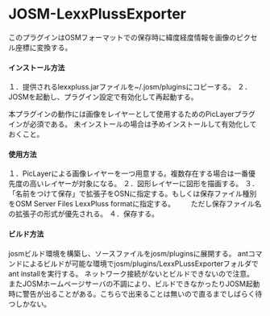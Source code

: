# JOSM-LexxPlussExporter

このプラグインはOSMフォーマットでの保存時に緯度経度情報を画像のピクセル座標に変換する。

####  インストール方法
１．提供されるlexxpluss.jarファイルを~/.josm/pluginsにコピーする。
２．JOSMを起動し、プラグイン設定で有効化して再起動する。

本プラグインの動作には画像をレイヤーとして使用するためのPicLayerプラグインが必須である。
未インストールの場合は予めインストールして有効化しておくこと。

#### 使用方法
１．PicLayerによる画像レイヤーを一つ用意する。複数存在する場合は一番優先度の高いレイヤーが対象になる。
２．図形レイヤーに図形を描画する。
３．「名前をつけて保存」で拡張子をOSNに指定する。もしくは保存ファイル種別をOSM Server Files LexxPluss formatに指定する。
　　ただし保存ファイル名の拡張子の形式が優先される。
４．保存する。

#### ビルド方法
josmビルド環境を構築し、ソースファイルをjosm/pluginsに展開する。
antコマンドによるビルドが可能な環境でjosm/plugins/LexxPLussExporterフォルダでant installを実行する。
ネットワーク接続がないとビルドできないので注意。
またJOSMホームページサーバの不調により、ビルドできなかったりJOSM起動時に警告が出ることがある。こちらで出来ることは無いので直るまでしばらく待つしかない。
